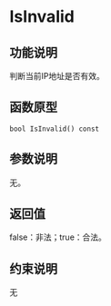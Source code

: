 # IsInvalid<a name="ZH-CN_TOPIC_0000001994627160"></a>

## 功能说明<a name="zh-cn_topic_0000001956458593_section1405mcpsimp"></a>

判断当前IP地址是否有效。

## 函数原型<a name="zh-cn_topic_0000001956458593_section1402mcpsimp"></a>

```
bool IsInvalid() const
```

## 参数说明<a name="zh-cn_topic_0000001956458593_section1408mcpsimp"></a>

无。

## 返回值<a name="zh-cn_topic_0000001956458593_section1411mcpsimp"></a>

false：非法；true：合法。

## 约束说明<a name="zh-cn_topic_0000001956458593_section1414mcpsimp"></a>

无

